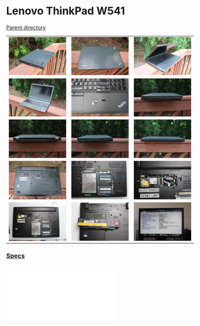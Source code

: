 # Lenovo ThinkPad W541
[Parent directory](../index.md)

<table>
  <tr>
    <td><img src='IMG_5995.JPG'/></td>
    <td><img src='IMG_5996.JPG'/></td>
    <td><img src='IMG_5997.JPG'/></td>
  </tr>
  <tr>
    <td><img src='IMG_5999.JPG'/></td>
    <td><img src='IMG_6000.JPG'/></td>
    <td><img src='IMG_6001.JPG'/></td>
  </tr>
  <tr>
    <td><img src='IMG_6002.JPG'/></td>
    <td><img src='IMG_6003.JPG'/></td>
    <td><img src='IMG_6004.JPG'/></td>
  </tr>
  <tr>
    <td><img src='IMG_6005.JPG'/></td>
    <td><img src='IMG_6007.JPG'/></td>
    <td><img src='IMG_6008.JPG'/></td>
  </tr>
  <tr>
    <td><img src='IMG_6009.JPG'/></td>
    <td><img src='IMG_6010.JPG'/></td>
	<td><img src='IMG_6011.JPG'/></td>
  </tr>
</table>

### [Specs](Specs.txt)

<embed src='Specs.txt'>
